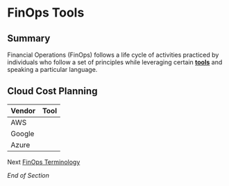 # FinOps Tools

## Summary
Financial Operations (FinOps) follows a life cycle of activities practiced by individuals who follow a set of principles while leveraging certain [**tools**](https://www.mindmeister.com/2725174948/06-finops-tools) and speaking a particular language.


## Cloud Cost Planning 

| Vendor | Tool | 
| --- | --- | 
| AWS | |
| Google | | 
| Azure | | 

Next [FinOps Terminology](https://github.com/jamesbuckett/finops-certified-practitioner/blob/main/07-finops-terminology.md)

*End of Section*